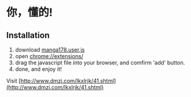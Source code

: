 # 你，懂的!


## Installation

1. download [manga178.user.js](https://github.com/kaelzhang/178manga-reader/raw/master/manga178.user.js)
2. open <a href="chrome://extensions/">chrome://extensions/</a>
3. drag the javascript file into your browser, and comfirm 'add' button.
4. done, and enjoy it!


Visit [http://www.dmzj.com/lkxlrjk/41.shtml](http://www.dmzj.com/lkxlrjk/41.shtml)
